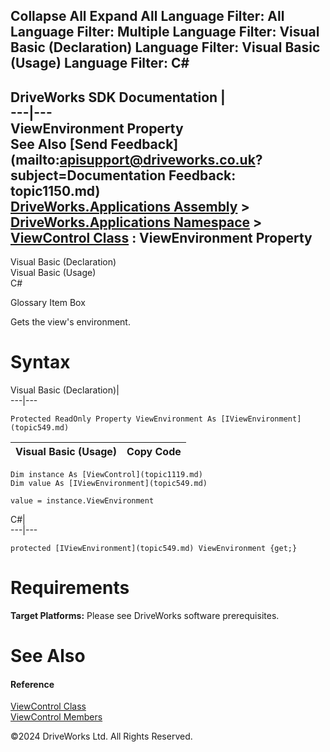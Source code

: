        

 Collapse All Expand All  Language Filter: All  Language Filter: Multiple  Language Filter: Visual Basic (Declaration) Language Filter: Visual Basic (Usage) Language Filter: C#  
---  
DriveWorks SDK Documentation  |   
---|---  
ViewEnvironment Property   
See Also [Send Feedback](mailto:apisupport@driveworks.co.uk?subject=Documentation Feedback: topic1150.md)  
[DriveWorks.Applications Assembly](topic13.md) > [DriveWorks.Applications Namespace](topic16.md) > [ViewControl Class](topic1119.md) : ViewEnvironment Property  
---  
  
Visual Basic (Declaration)    
Visual Basic (Usage)    
C# 

Glossary Item Box

Gets the view's environment. 

# Syntax

Visual Basic (Declaration)|   
---|---  
      
    
    Protected ReadOnly Property ViewEnvironment As [IViewEnvironment](topic549.md)  
  
Visual Basic (Usage)| Copy Code  
---|---  
      
    
    Dim instance As [ViewControl](topic1119.md)
    Dim value As [IViewEnvironment](topic549.md)
     
    value = instance.ViewEnvironment  
  
C#|   
---|---  
      
    
    protected [IViewEnvironment](topic549.md) ViewEnvironment {get;}  
  
# Requirements

**Target Platforms:** Please see DriveWorks software prerequisites.

# See Also

#### Reference

[ViewControl Class](topic1119.md)   
[ViewControl Members](topic1120.md)

©2024 DriveWorks Ltd. All Rights Reserved.
